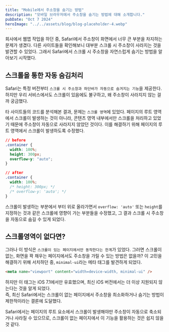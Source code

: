 ```yaml
---
title: "Mobile에서 주소창을 숨기는 방법"
description: "모바일 브라우저에서 주소창을 숨기는 방법에 대해 소개합니다."
pubDate: "Oct 7 2024"
heroImage: "../../assets/blog/blog-placeholder-4.webp"
---
```


회사에서 웹앱 작업을 하던 중, Safari에서 주소창이 화면에서 너무 큰 부분을 차지하는 문제가 생겼다.
다른 사이트들을 확인해보니 대부분 스크롤 시 주소창이 사라지는 것을 발견할 수 있었다.
그래서 Safari에서 스크롤 시 주소창을 자연스럽게 숨기는 방법을 알아보기 시작했다.

## 스크롤을 통한 자동 숨김처리

Safari는 특정 버전부터 `스크롤 시 주소창과 하단바가 자동으로 숨겨지는 기능`을 제공한다. 하지만 우리 서비스에서도 스크롤이 있음에도 불구하고, 왜 주소창이 사라지지 않는 걸까 궁금했다.

타 사이트들의 코드를 분석해본 결과, 문제는 `스크롤 영역`에 있었다.
페이지의 루트 영역에서 스크롤이 발생하는 것이 아니라, 콘텐츠 영역 내부에서만 스크롤을 처리하고 있었기 때문에 주소창이 자동으로 사라지지 않았던 것이다.
이를 해결하기 위해 페이지의 루트 영역에서 스크롤이 발생하도록 수정했다.

```css
// before
.container {
  width: 100%;
  height: 300px;
  overflow-y: "auto";
}
```

```css
// after
.container {
  width: 100%;
  /* height: 300px; */
  /* overflow-y: 'auto'; */
}
```

스크롤이 발생하는 부분에서 부터 위로 올라가면서 `overflow: 'auto'` 또는 `height`를 지정하는 것과 같은 스크롤에 영향이 가는 부분들을 수정했고, 그 결과 스크롤 시 주소창을 자동으로 숨길 수 있게 되었다.

## 스크롤영역이 없다면?

그러나 이 방식은 `스크롤이 있는 페이지에서만 동작한다는 한계`가 있었다. 그러면 스크롤이 없는, 화면을 꽉 채우는 페이지에서도 주소창을 가릴 수 있는 방법은 없을까? 이 고민을 해결하기 위해 서치하던 중, `minimal-ui`라는 메타 태그를 발견하게 되었다.

```html
<meta name="viewport" content="width=device-width, minimal-ui" />
```

하지만 이 태그는 iOS 7.1에서만 유효했으며, 최신 iOS 버전에서는 더 이상 지원되지 않는다는 것을 알게 되었다. <br/>
즉, 최신 Safari에서는 스크롤이 없는 페이지에서 주소창을 최소화하거나 숨기는 방법이 제한적이라는 결론에 도달했다.

Safari에서는 페이지의 루트 요소에서 스크롤이 발생해야만 주소창이 자동으로 축소되거나 사라질 수 있으므로, 스크롤이 없는 페이지에서 이 기능을 활용하는 것은 쉽지 않을 것 같다.
